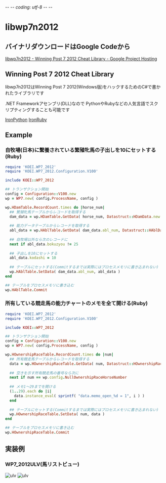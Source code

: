 -- -*- coding: utf-8 -*- --

libwp7n2012
===========

バイナリダウンロードはGoogle Codeから
-----------
[libwp7n2012 - Winning Post 7 2012 Cheat Library - Google Project Hosting](http://code.google.com/p/libwp7n2012/)



Winning Post 7 2012 Cheat Library
-----------

 libwp7n2012はWinning Post 7 2012(Windows版)をハックするためのC#で書かれたライブラリです

.NET Frameworkアセンブリ(DLL)なので
PythonやRubyなどの人気言語でスクリプティングすることも可能です

[IronPython](http://ironpython.codeplex.com/)
[IronRuby](http://ironruby.net/)


Example
-----------

### 自牧場(日本)に繋養されている繁殖牝馬の子出しを10にセットする(Ruby)

```ruby
require 'KOEI.WP7_2012'
require 'KOEI.WP7_2012.Configuration.V100'

include KOEI::WP7_2012

## トランザクション開始
config = Configuration::V100.new
wp = WP7.new( config.ProcessName, config )

wp.HDamTable.RecordCount.times do |horse_num|
  ## 繁殖牝馬テーブルからレコードを取得する
  dam_data = wp.HDamTable.GetData( horse_num, Datastruct::HDamData.new )
  
  ## 能力データテーブルからレコードを取得する
  abl_data = wp.HAblTable.GetData( dam_data.abl_num, Datastruct::HAblData.new )
  
  ## 自牧場以外なら次のレコードに
  next if abl_data.bokuzyou != 25
  
  ## 子出しを10にセットする
  abl_data.kodashi = 10
  
  ## テーブルにセットする(Commitするまでは実際にはプロセスメモリに書き込まれない)
  wp.HAblTable.SetData( dam_data.abl_num, abl_data )
end

## テーブルをプロセスメモリに書き込む
wp.HAblTable.Commit
```

### 所有している競走馬の能力チャートのメモを全て開ける(Ruby)

```ruby
require 'KOEI.WP7_2012'
require 'KOEI.WP7_2012.Configuration.V100'

include KOEI::WP7_2012

## トランザクション開始
config = Configuration::V100.new
wp = WP7.new( config.ProcessName, config )

wp.HOwnershipRaceTable.RecordCount.times do |num|
  ## 所有競走馬テーブルからレコードを取得する
  data = wp.HOwnershipRaceTable.GetData( num, Datastruct::HOwnershipRaceData.new )
  
  ## 空きを示す所有競走馬の番号なら次に
  next if num == wp.config.NullOwnershipRaceHorseNumber
  
  ## メモ1～29までを開ける
  (1..29).each do |i|
    data.instance_eval( sprintf( "data.memo_open_%d = 1", i ) )
  end
  
  ## テーブルにセットする(Commitするまでは実際にはプロセスメモリに書き込まれない)
  wp.HOwnershipRaceTable.SetData( num, data )
end

## テーブルをプロセスメモリに書き込む
wp.HOwnershipRaceTable.Commit
```


実装例
-----------

### WP7_2012ULV(馬リストビュー)

![ulv](http://img696.imageshack.us/img696/3156/clip1c.png?test=1)
![ulv](http://img7.imageshack.us/img7/9321/clip2w.png)
